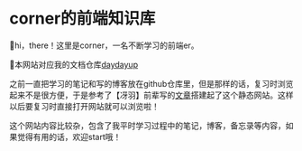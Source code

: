 # corner的前端知识库

👋hi，there！这里是corner，一名不断学习的前端er。

🙌本网站对应我的文档仓库[daydayup](https://github.com/adjfks/daydayup)

之前一直把学习的笔记和写的博客放在github仓库里，但是那样的话，复习时浏览起来不是很方便，于是参考了【冴羽】前辈写的[文章](https://github.com/mqyqingfeng/Blog/issues/235)搭建起了这个静态网站。这样以后要复习时直接打开网站就可以浏览啦！

这个网站内容比较杂，包含了我平时学习过程中的笔记，博客，备忘录等内容，如果觉得有用的话，欢迎start哦！
